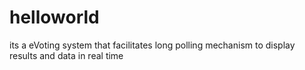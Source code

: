 # helloworld
its a eVoting system that facilitates long polling mechanism to display results and data in real time 
